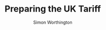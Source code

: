 ---
title: Preparing the UK Tariff
author: Simon Worthington
image: "UKGT-stand-up.jpg"
location: https://digitaltrade.blog.gov.uk/2020/12/18/preparing-the-uk-tariff/
layout: redirect
excerpt: |
  The Department for International Trade (DIT) released the new future UK tariff
  as an openly licensed and machine-readable data set for the first time. Simon
  Worthington explains how the data team collaborated with policy colleagues all
  across government, all while dealing with the impact of COVID-19 on
  personal and professional lives.

  _This is a guest post on the Department for International Trade "Digital Trade" blog._
licenses:
  - "\"UKGT stand up\" image by Department for International Trade used under [OGL v3](https://www.nationalarchives.gov.uk/doc/open-government-licence/version/3/)."
---